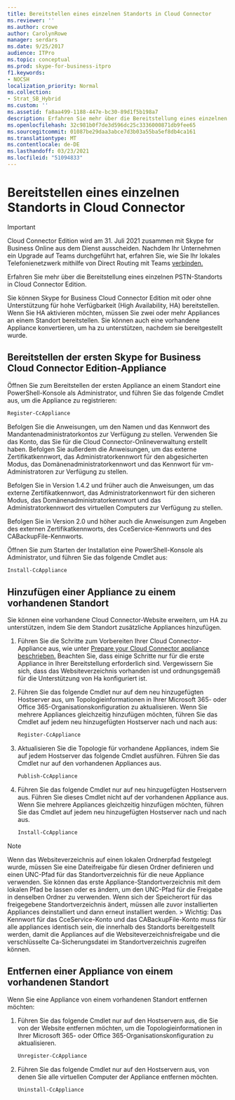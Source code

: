 ```yaml
---
title: Bereitstellen eines einzelnen Standorts in Cloud Connector
ms.reviewer: ''
ms.author: crowe
author: CarolynRowe
manager: serdars
ms.date: 9/25/2017
audience: ITPro
ms.topic: conceptual
ms.prod: skype-for-business-itpro
f1.keywords:
- NOCSH
localization_priority: Normal
ms.collection:
- Strat_SB_Hybrid
ms.custom: ''
ms.assetid: fa8aa499-1188-447e-bc30-89d1f5b198a7
description: Erfahren Sie mehr über die Bereitstellung eines einzelnen PSTN-Standorts in Cloud Connector Edition.
ms.openlocfilehash: 32c981b0f7de3d596dc25c3336000871db9fee65
ms.sourcegitcommit: 01087be29daa3abce7d3b03a55ba5ef8db4ca161
ms.translationtype: MT
ms.contentlocale: de-DE
ms.lasthandoff: 03/23/2021
ms.locfileid: "51094833"
---
```

# <a name="deploy-a-single-site-in-cloud-connector"></a>Bereitstellen eines einzelnen Standorts in Cloud Connector
 
> [!Important]
> Cloud Connector Edition wird am 31. Juli 2021 zusammen mit Skype for Business Online aus dem Dienst ausscheiden. Nachdem Ihr Unternehmen ein Upgrade auf Teams durchgeführt hat, erfahren Sie, wie Sie Ihr lokales Telefonienetzwerk mithilfe von Direct Routing mit Teams [verbinden.](/MicrosoftTeams/direct-routing-landing-page)

Erfahren Sie mehr über die Bereitstellung eines einzelnen PSTN-Standorts in Cloud Connector Edition.
  
Sie können Skype for Business Cloud Connector Edition mit oder ohne Unterstützung für hohe Verfügbarkeit (High Availability, HA) bereitstellen. Wenn Sie HA aktivieren möchten, müssen Sie zwei oder mehr Appliances an einem Standort bereitstellen. Sie können auch eine vorhandene Appliance konvertieren, um ha zu unterstützen, nachdem sie bereitgestellt wurde.
  
## <a name="deploy-the-first-skype-for-business-cloud-connector-edition-appliance"></a>Bereitstellen der ersten Skype for Business Cloud Connector Edition-Appliance

Öffnen Sie zum Bereitstellen der ersten Appliance an einem Standort eine PowerShell-Konsole als Administrator, und führen Sie das folgende Cmdlet aus, um die Appliance zu registrieren:
  
```powershell
Register-CcAppliance
```

Befolgen Sie die Anweisungen, um den Namen und das Kennwort des Mandantenadministratorkontos zur Verfügung zu stellen. Verwenden Sie das Konto, das Sie für die Cloud Connector-Onlineverwaltung erstellt haben. Befolgen Sie außerdem die Anweisungen, um das externe Zertifikatkennwort, das Administratorkennwort für den abgesicherten Modus, das Domänenadministratorkennwort und das Kennwort für vm-Administratoren zur Verfügung zu stellen. 
  
Befolgen Sie in Version 1.4.2 und früher auch die Anweisungen, um das externe Zertifikatkennwort, das Administratorkennwort für den sicheren Modus, das Domänenadministratorkennwort und das Administratorkennwort des virtuellen Computers zur Verfügung zu stellen. 
  
Befolgen Sie in Version 2.0 und höher auch die Anweisungen zum Angeben des externen Zertifikatkennworts, des CceService-Kennworts und des CABackupFile-Kennworts.
  
Öffnen Sie zum Starten der Installation eine PowerShell-Konsole als Administrator, und führen Sie das folgende Cmdlet aus:
  
```powershell
Install-CcAppliance
```

## <a name="add-an-appliance-to-an-existing-site"></a>Hinzufügen einer Appliance zu einem vorhandenen Standort

Sie können eine vorhandene Cloud Connector-Website erweitern, um HA zu unterstützen, indem Sie dem Standort zusätzliche Appliances hinzufügen. 
  
1. Führen Sie die Schritte zum Vorbereiten Ihrer Cloud Connector-Appliance aus, wie unter [Prepare your Cloud Connector appliance beschrieben.](prepare-your-cloud-connector-appliance.md) Beachten Sie, dass einige Schritte nur für die erste Appliance in Ihrer Bereitstellung erforderlich sind. Vergewissern Sie sich, dass das Websiteverzeichnis vorhanden ist und ordnungsgemäß für die Unterstützung von Ha konfiguriert ist.
    
2. Führen Sie das folgende Cmdlet nur auf dem neu hinzugefügten Hostserver aus, um Topologieinformationen in Ihrer Microsoft 365- oder Office 365-Organisationskonfiguration zu aktualisieren. Wenn Sie mehrere Appliances gleichzeitig hinzufügen möchten, führen Sie das Cmdlet auf jedem neu hinzugefügten Hostserver nach und nach aus:
    
   ```powershell
   Register-CcAppliance
   ```

3. Aktualisieren Sie die Topologie für vorhandene Appliances, indem Sie auf jedem Hostserver das folgende Cmdlet ausführen. Führen Sie das Cmdlet nur auf den vorhandenen Appliances aus.
    
   ```powershell
   Publish-CcAppliance
   ```

4. Führen Sie das folgende Cmdlet nur auf neu hinzugefügten Hostservern aus. Führen Sie dieses Cmdlet nicht auf der vorhandenen Appliance aus. Wenn Sie mehrere Appliances gleichzeitig hinzufügen möchten, führen Sie das Cmdlet auf jedem neu hinzugefügten Hostserver nach und nach aus.
    
   ```powershell
   Install-CcAppliance
   ```

> [!NOTE]
> Wenn das Websiteverzeichnis auf einen lokalen Ordnerpfad festgelegt wurde, müssen Sie eine Dateifreigabe für diesen Ordner definieren und einen UNC-Pfad für das Standortverzeichnis für die neue Appliance verwenden. Sie können das erste Appliance-Standortverzeichnis mit dem lokalen Pfad be lassen oder es ändern, um den UNC-Pfad für die Freigabe in denselben Ordner zu verwenden. Wenn sich der Speicherort für das freigegebene Standortverzeichnis ändert, müssen alle zuvor installierten Appliances deinstalliert und dann erneut installiert werden. > Wichtig: Das Kennwort für das CceService-Konto und das CABackupFile-Konto muss für alle appliances identisch sein, die innerhalb des Standorts bereitgestellt werden, damit die Appliances auf die Websiteverzeichnisfreigabe und die verschlüsselte Ca-Sicherungsdatei im Standortverzeichnis zugreifen können. 
  
## <a name="remove-an-appliance-from-an-existing-site"></a>Entfernen einer Appliance von einem vorhandenen Standort

Wenn Sie eine Appliance von einem vorhandenen Standort entfernen möchten:
  
1. Führen Sie das folgende Cmdlet nur auf den Hostservern aus, die Sie von der Website entfernen möchten, um die Topologieinformationen in Ihrer Microsoft 365- oder Office 365-Organisationskonfiguration zu aktualisieren.
    
   ```powershell
   Unregister-CcAppliance
   ```

2. Führen Sie das folgende Cmdlet nur auf den Hostservern aus, von denen Sie alle virtuellen Computer der Appliance entfernen möchten.
    
   ```powershell
   Uninstall-CcAppliance
   ```